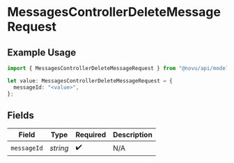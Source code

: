 # MessagesControllerDeleteMessageRequest

## Example Usage

```typescript
import { MessagesControllerDeleteMessageRequest } from "@novu/api/models/operations";

let value: MessagesControllerDeleteMessageRequest = {
  messageId: "<value>",
};
```

## Fields

| Field              | Type               | Required           | Description        |
| ------------------ | ------------------ | ------------------ | ------------------ |
| `messageId`        | *string*           | :heavy_check_mark: | N/A                |